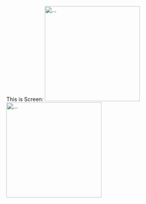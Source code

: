 This is Screen:
<img src="https://github.com/duyydang/flutter_chat_ui/assets/33219609/3d25d375-1c22-4c5c-b3bd-0db67cc7e5e6" alt="..." width="250" />
<img src="https://github.com/duyydang/flutter_chat_ui/assets/33219609/07a07fa2-2d3d-4b9e-9821-35c9bfe7b42f" alt="..." width="250" />
